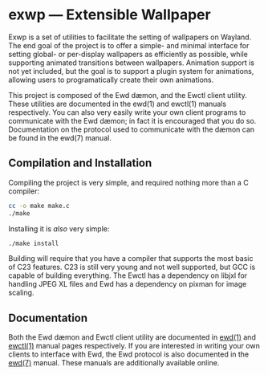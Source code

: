 # exwp — Extensible Wallpaper

Exwp is a set of utilities to facilitate the setting of wallpapers on
Wayland.  The end goal of the project is to offer a simple- and minimal
interface for setting global- or per-display wallpapers as efficiently as
possible, while supporting animated transitions between wallpapers.
Animation support is not yet included, but the goal is to support a
plugin system for animations, allowing users to programatically create
their own animations.

This project is composed of the Ewd dæmon, and the Ewctl client
utility.  These utilities are documented in the ewd(1) and ewctl(1)
manuals respectively.  You can also very easily write your own client
programs to communicate with the Ewd dæmon; in fact it is encouraged that
you do so.  Documentation on the protocol used to communicate with the
dæmon can be found in the ewd(7) manual.

## Compilation and Installation

Compiling the project is very simple, and required nothing more than a C
compiler:

```sh
cc -o make make.c
./make
```

Installing it is *also* very simple:

```sh
./make install
```

Building will require that you have a compiler that supports the most
basic of C23 features.  C23 is still very young and not well supported,
but GCC is capable of building everything.  The Ewctl has a dependency on
libjxl for handling JPEG XL files and Ewd has a dependency on pixman for
image scaling.

## Documentation

Both the Ewd dæmon and Ewctl client utility are documented in [ewd(1)][1]
and [ewctl(1)][2] manual pages respectively.  If you are interested in
writing your own clients to interface with Ewd, the Ewd protocol is also
documented in the [ewd(7)][3] manual.  These manuals are additionally
available online.

[1]: https://thomasvoss.com/man/ewd.1
[2]: https://thomasvoss.com/man/ewctl.1
[3]: https://thomasvoss.com/man/ewd.7
